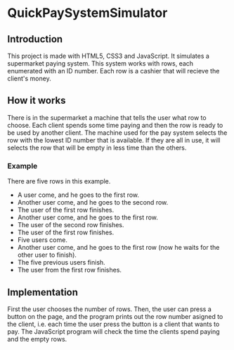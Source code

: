 # QuickPaySystemSimulator
## Introduction
This project is made with HTML5, CSS3 and JavaScript. It simulates a supermarket paying system.
This system works with rows, each enumerated with an ID number. Each row is a cashier that will recieve the client's money.
## How it works
There is in the supermarket a machine that tells the user what row to choose. Each client spends some time paying and then the row is ready to be used by another client.
The machine used for the pay system selects the row with the lowest ID number that is available. If they are all in use, it will selects the row that will be empty in less time than the others.
### Example
There are five rows in this example.
- A user come, and he goes to the first row.
- Another user come, and he goes to the second row.
- The user of the first row finishes.
- Another user come, and he goes to the first row.
- The user of the second row finishes.
- The user of the first row finishes.
- Five users come.
- Another user come, and he goes to the first row (now he waits for the other user to finish).
- The five previous users finish.
- The user from the first row finishes.
## Implementation
First the user chooses the number of rows. Then, the user can press a button on the page, and the program prints out the row number asigned to the client, i.e. each time the user press the button is a client that wants to pay.
The JavaScript program will check the time the clients spend paying and the empty rows.
